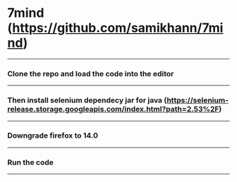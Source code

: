 # 7mind (https://github.com/samikhann/7mind)
----
### Clone the repo and load the code into the editor
----
### Then install selenium dependecy jar for java (https://selenium-release.storage.googleapis.com/index.html?path=2.53%2F)
----
### Downgrade firefox to 14.0
----
### Run the code
----

